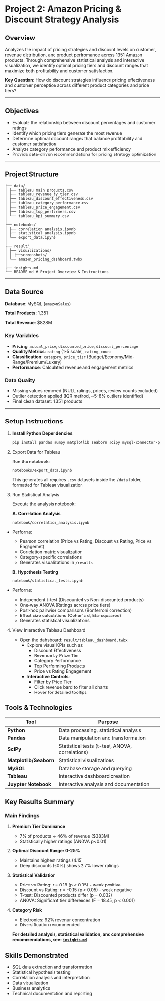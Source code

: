 # Project 2: Amazon Pricing & Discount Strategy Analysis

## Overview

Analyzes the impact of pricing strategies and discount levels on customer, revenue distribution, and product perfromance across 1351 Amazon products. Through comprehensive statistical analysis and interactive visualization, we identify optimal pricing tiers and discount ranges that maximize both profitability and customer satisfaction.

**Key Question**: How do discount strategies influence pricing effectiveness and customer perception across different product categories and price tiers?

---

## Objectives

- Evaluate the relationship between discount percentages and customer ratings
- Identify which pricing tiers generate the most revenue
- Determine optimal discount ranges that balance profitability and customer satisfaction
- Analyze category performance and product mix efficiency
- Provide data-driven recommendations for pricing strategy optimization

---

## Project Structure

```
├── data/
│ ├── tableau_main_products.csv
│ ├── tableau_revenue_by_tier.csv
│ ├── tableau_discount_effectiveness.csv
│ ├── tableau_category_performance.csv
│ ├── tableau_price_engagement.csv
│ ├── tableau_top_performers.csv
│ └── tableau_kpi_summary.csv
│
├── notebooks/
│ ├── correlation_analysis.ipynb
│ ├── statistical_analysis.ipynb
│ └── export_data.ipynb
│
├── result/
│ ├── visualizations/
│ │ ├──screenshots/
│ └── amazon_pricing_dashboard.twbx 
│
├── insights.md
└── README.md # Project Overview & Instructions
```

---

## Data Source

**Database**: MySQL (`amazonSales`)

**Total Products**: 1,351

**Total Revenue**: $828M

### Key Variables

- **Pricing**: `actual_price`, `discounted_price`, `discount_percentage`
- **Quality Metrics**: `rating` (1-5 scale), `rating_count`
- **Classification**: `category`, `price_tier` (Budget/Economy/Mid-Range/Premium/Luxury)
- **Performance**: Calculated revenue and engagement metrics

### Data Quality

- Missing values removed (NULL ratings, prices, review counts excluded)
- Outlier detection applied (IQR method, ~5-8% outliers identified)
- Final clean dataset: 1,351 products

---

## Setup Instructions

1. **Install Python Dependencies**

   ```bash
   pip install pandas numpy matplotlib seaborn scipy mysql-connector-python jupyter
   ```
2. Export Data for Tableau

   Run the notebook:

   ```
   notebooks/export_data.ipynb
   ```

   This generates all requires `.csv`  datasets inside the `/data` folder, formatted for Tableau visualization
3. Run Statistical Analysis

   Execute the analysis notebook:

   **A. Correlation Analysis**

   ```
   notebook/correlation_analysis.ipynb
   ```

* Performs:

  * Pearson correlation (Price vs Rating, Discount vs Rating, Price vs Engagemet)
  * Correlation matrix visualization
  * Category-specific correlations
  * Generates visualizations in `/results`

  **B. Hypothesis Testing**

  ```
  notebook/statistical_tests.ipynb
  ```
* Performs:

  * Independent t-test (Discounted vs Non-discounted products)
  * One-way ANOVA (Ratings across price tiers)
  * Post-hoc pairwise comparisons (Bonferroni correction)
  * Effect size calculations (Cohen's d, Eta-squaared)
  * Generates statistical visualizations

4. View Interactive Tableau Dashboard

   - Open the dahsboard: `result/tableau_dashboard.twbx`
     - Explore visual KPIs such as:
       - Discount Effectiveness
       - Revenue by Price Tier
       - Category Performance
       - Top Performing Products
       - Price vs Rating Engagement
     - **Interactive Controls**:
       - Filter by Price Tier
       - Click revenue bard to filter all charts
       - Hover for detailed tooltips

## Tools & Technologies

| Tool                         | Purpose                                         |
| ---------------------------- | ----------------------------------------------- |
| **Python**             | Data processing, statistical analysis           |
| **Pandas**             | Data manipulation and transformation            |
| **SciPy**              | Statistical tests (t-test, ANOVA, correlations) |
| **Matplotlib/Seaborn** | Statistical visualizations                      |
| **MySQL**              | Database storage and querying                   |
| **Tableau**            | Interactive dashboard creation                  |
| **Juypter Notebook**   | Interactive analysis and documentation          |

## Key Results Summary

### Main Findings

1. **Premium Tier Dominance**

   - 7% of products -> 46% of revenue ($383M)
   - Statistically higher ratings (ANOVA p<0.01)
2. **Optimal Discount Range: 0-25%**

   - Maintains highest ratings (4.15)
   - Deep discounts (60%) shows 2.7% lower ratings
3. **Statistical Validation**

   - Price vs Rating: r = 0.18 (p < 0.05) - weak positive
   - Discount vs Rating: r = -0.15 (p < 0.05) - weak negative
   - T-test: Discounted products differ (p = 0.032)
   - ANOVA: Significant tier differences (F = 18.45, p < 0.001)
4. **Category Risk**

   - Electronics: 92% revenur concentration
   - Diversification recommended

   **For detailed analysis, statistical validation, and comprehensive recommendations, see: [`insights.md`](https://github.com/bteze001/Amazon_sales_analytics/blob/main/project2/results/insights.md)**

## Skills Demonstrated 

- SQL data extraction and transformation
- Statistical hypothesis testing
- Correlation analysis and interpretation
- Data visualization
- Business analytics
- Technical documentation and reporting
